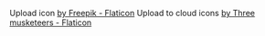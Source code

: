 Upload icon [by Freepik - Flaticon](https://www.flaticon.com/free-icons/upload)
Upload to cloud icons [by Three musketeers - Flaticon](https://www.flaticon.com/free-icons/upload-to-cloud)
